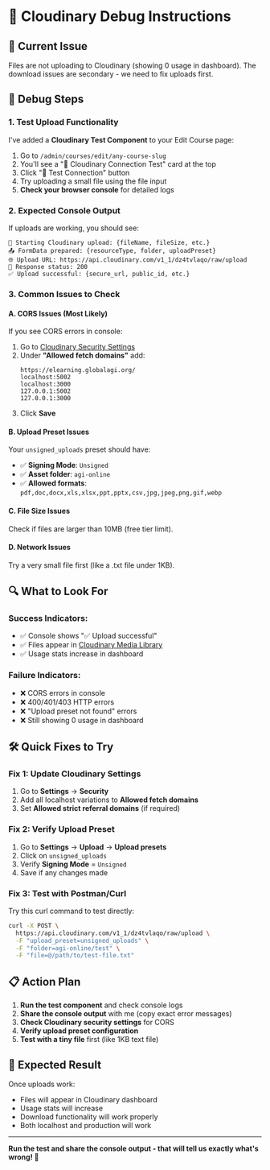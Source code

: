 # 🔧 Cloudinary Debug Instructions

## 🚨 **Current Issue**
Files are not uploading to Cloudinary (showing 0 usage in dashboard). The download issues are secondary - we need to fix uploads first.

## 🧪 **Debug Steps**

### **1. Test Upload Functionality**
I've added a **Cloudinary Test Component** to your Edit Course page:

1. Go to `/admin/courses/edit/any-course-slug`
2. You'll see a "🧪 Cloudinary Connection Test" card at the top
3. Click "🧪 Test Connection" button
4. Try uploading a small file using the file input
5. **Check your browser console** for detailed logs

### **2. Expected Console Output**
If uploads are working, you should see:
```
🚀 Starting Cloudinary upload: {fileName, fileSize, etc.}
📤 FormData prepared: {resourceType, folder, uploadPreset}
🌐 Upload URL: https://api.cloudinary.com/v1_1/dz4tvlaqo/raw/upload
📡 Response status: 200
✅ Upload successful: {secure_url, public_id, etc.}
```

### **3. Common Issues to Check**

#### **A. CORS Issues (Most Likely)**
If you see CORS errors in console:

1. Go to [Cloudinary Security Settings](https://cloudinary.com/console/c-8ca2f54e8ef3a7bb51c39a/settings/security)
2. Under **"Allowed fetch domains"** add:
   ```
   https://elearning.globalagi.org/
   localhost:5002
   localhost:3000
   127.0.0.1:5002
   127.0.0.1:3000
   ```
3. Click **Save**

#### **B. Upload Preset Issues**
Your `unsigned_uploads` preset should have:
- ✅ **Signing Mode**: `Unsigned`
- ✅ **Asset folder**: `agi-online`
- ✅ **Allowed formats**: `pdf,doc,docx,xls,xlsx,ppt,pptx,csv,jpg,jpeg,png,gif,webp`

#### **C. File Size Issues**
Check if files are larger than 10MB (free tier limit).

#### **D. Network Issues**
Try a very small file first (like a .txt file under 1KB).

## 🔍 **What to Look For**

### **Success Indicators:**
- ✅ Console shows "✅ Upload successful"
- ✅ Files appear in [Cloudinary Media Library](https://cloudinary.com/console/c-8ca2f54e8ef3a7bb51c39a/media_library)
- ✅ Usage stats increase in dashboard

### **Failure Indicators:**
- ❌ CORS errors in console
- ❌ 400/401/403 HTTP errors
- ❌ "Upload preset not found" errors
- ❌ Still showing 0 usage in dashboard

## 🛠 **Quick Fixes to Try**

### **Fix 1: Update Cloudinary Settings**
1. Go to **Settings** → **Security**
2. Add all localhost variations to **Allowed fetch domains**
3. Set **Allowed strict referral domains** (if required)

### **Fix 2: Verify Upload Preset**
1. Go to **Settings** → **Upload** → **Upload presets**
2. Click on `unsigned_uploads`
3. Verify **Signing Mode** = `Unsigned`
4. Save if any changes made

### **Fix 3: Test with Postman/Curl**
Try this curl command to test directly:
```bash
curl -X POST \
  https://api.cloudinary.com/v1_1/dz4tvlaqo/raw/upload \
  -F "upload_preset=unsigned_uploads" \
  -F "folder=agi-online/test" \
  -F "file=@/path/to/test-file.txt"
```

## 📋 **Action Plan**

1. **Run the test component** and check console logs
2. **Share the console output** with me (copy exact error messages)
3. **Check Cloudinary security settings** for CORS
4. **Verify upload preset configuration**
5. **Test with a tiny file** first (like 1KB text file)

## 🎯 **Expected Result**
Once uploads work:
- Files will appear in Cloudinary dashboard
- Usage stats will increase
- Download functionality will work properly
- Both localhost and production will work

---

**Run the test and share the console output - that will tell us exactly what's wrong! 🚀**
